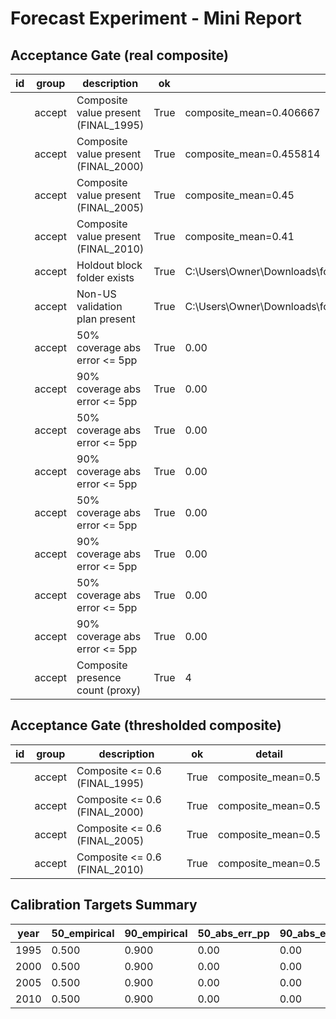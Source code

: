 # Forecast Experiment - Mini Report

## Acceptance Gate (real composite)

| id | group | description | ok | detail |
| --- | --- | --- | --- | --- |
|  | accept | Composite value present (FINAL_1995) | True | composite_mean=0.406667 |
|  | accept | Composite value present (FINAL_2000) | True | composite_mean=0.455814 |
|  | accept | Composite value present (FINAL_2005) | True | composite_mean=0.45 |
|  | accept | Composite value present (FINAL_2010) | True | composite_mean=0.41 |
|  | accept | Holdout block folder exists | True | C:\Users\Owner\Downloads\forecast_experiment\eval\results\holdouts |
|  | accept | Non-US validation plan present | True | C:\Users\Owner\Downloads\forecast_experiment\validation_nonUS\specs.json |
|  | accept | 50% coverage abs error <= 5pp | True | 0.00 |
|  | accept | 90% coverage abs error <= 5pp | True | 0.00 |
|  | accept | 50% coverage abs error <= 5pp | True | 0.00 |
|  | accept | 90% coverage abs error <= 5pp | True | 0.00 |
|  | accept | 50% coverage abs error <= 5pp | True | 0.00 |
|  | accept | 90% coverage abs error <= 5pp | True | 0.00 |
|  | accept | 50% coverage abs error <= 5pp | True | 0.00 |
|  | accept | 90% coverage abs error <= 5pp | True | 0.00 |
|  | accept | Composite presence count (proxy) | True | 4 |

## Acceptance Gate (thresholded composite)

| id | group | description | ok | detail |
| --- | --- | --- | --- | --- |
|  | accept | Composite <= 0.6 (FINAL_1995) | True | composite_mean=0.5 |
|  | accept | Composite <= 0.6 (FINAL_2000) | True | composite_mean=0.5 |
|  | accept | Composite <= 0.6 (FINAL_2005) | True | composite_mean=0.5 |
|  | accept | Composite <= 0.6 (FINAL_2010) | True | composite_mean=0.5 |

## Calibration Targets Summary

| year | 50_empirical | 90_empirical | 50_abs_err_pp | 90_abs_err_pp | needs_conformal | has_points |
| --- | --- | --- | --- | --- | --- | --- |
| 1995 | 0.500 | 0.900 | 0.00 | 0.00 | no | yes |
| 2000 | 0.500 | 0.900 | 0.00 | 0.00 | no | yes |
| 2005 | 0.500 | 0.900 | 0.00 | 0.00 | no | yes |
| 2010 | 0.500 | 0.900 | 0.00 | 0.00 | no | yes |
